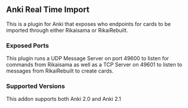 ## Anki Real Time Import

This is a plugin for Anki that exposes who endpoints for cards to be imported through either Rikaisama or RikaiRebuilt.

### Exposed Ports

This plugin runs a UDP Message Server on port 49600 to listen for commands from Rikaisama as well as a TCP Server on 49601 to listen to messages from RikaiRebuilt to create cards.

### Supported Versions

This addon supports both Anki 2.0 and Anki 2.1

